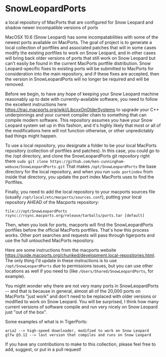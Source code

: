 # SnowLeopardPorts
a local repository of MacPorts that are configured for Snow Leopard and shadow newer incompatible versions of ports

MacOSX 10.6 (Snow Leopard) has some incompatabilities with some of the newest ports available on MacPorts. The goal of project is to generate a local collection of portfiles and associated patches that will in some cases modify the existing portfiles to work on Snow Leopard, and in other cases will bring back older versions of ports that still work on Snow Leopard but can't easily be found in the current MacPorts portfile distribution. Snow Leopard-specific fixes to existing ports will be submitted to MacPorts for consideration into the main repository, and if these fixes are accepted, then the version in SnowLeopardPorts will no longer be required and will be removed.

Before we begin, to have any hope of keeping your Snow Leopard machine reasonably up to date with currently-available software, you need to follow the excellent instructions here <https://trac.macports.org/wiki/LibcxxOnOlderSystems> to upgrade your C++ underpinnings and your current compiler chain to something that can compile modern software. This repository assumes you have your Snow Leopard system set up in this fashion, and it's highly likely that most or all of the modifications here will not function otherwise, or other unpredictably bad things might happen.

To use a local repository, you designate a folder to be your local MacPorts repository (collection of portfiles and patches). In this case, you could go to the /opt directory, and clone the SnowLeopardPorts git repository right there `sudo git clone https://github.com/ken-cunningham-webuse/SnowLeopardPorts.git` That makes `/opt/SnowLeopardPorts` the base directory for the local repository, and when you run `sudo portindex` from inside that directory, you update the port index MacPorts uses to find the Portfiles.

Finally, you need to add the local repository to your macports sources file (usually `/opt/local/etc/macports/sources.conf`), putting your local repository AHEAD of the Macports repository:
```
file:///opt/SnowLeopardPorts
rsync://rsync.macports.org/release/tarballs/ports.tar [default]
```
Then, when you look for ports, macports will find the SnowLeopardPorts portfiles before the official MacPorts portfiles. That's how this process works. Other port searches and requests will pass through tigerports and use the full untouched MacPorts repository.

Here are some instructions from the macports website <https://guide.macports.org/chunked/development.local-repositories.html>. The only thing I'd update in these instructions is to use `/opt/SnowLeopardPorts` due to permissions issues, but you can use other locations as well if you need to (like `/Users/Shared/SnowLeopardPorts`, for example).

You might wonder why there are not very many ports in SnowLeopardPorts -- and that is because in general, almost all of the 20,000 ports on MacPorts "just work" and don't need to be replaced with older versions or modified to work on Snow Leopard. You will be surprised, I think how many current versions of software compile and run very nicely on Snow Leopard just "out of the box". 

Some examples of what is in TigerPorts:

```
aria2 --> high-speed downloader, modified to work on Snow Leopard
glfw @3.12 --> last version that compiles and runs on Snow Leopard
```
If you have any contributions to make to this collection, please feel free to add, suggest, or put in a pull request!
